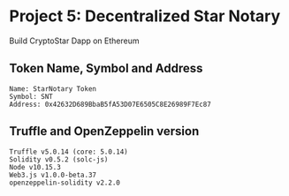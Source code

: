 # Project 5: Decentralized Star Notary

Build CryptoStar Dapp on Ethereum

## Token Name, Symbol and Address

```
Name: StarNotary Token
Symbol: SNT
Address: 0x42632D689BbaB5fA53D07E6505C8E26989F7Ec87
```

## Truffle and OpenZeppelin version
```
Truffle v5.0.14 (core: 5.0.14)
Solidity v0.5.2 (solc-js)
Node v10.15.3
Web3.js v1.0.0-beta.37
openzeppelin-solidity v2.2.0
```